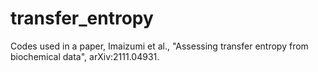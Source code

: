 # transfer_entropy
Codes used in a paper, Imaizumi et al., "Assessing transfer entropy from biochemical data", arXiv:2111.04931.
